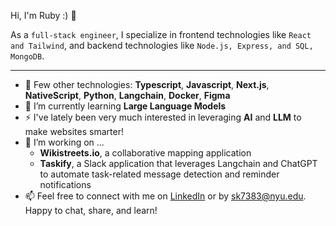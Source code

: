 <p> Hi, I'm Ruby :) 👋 </p> 
<p> As a <code>full-stack engineer</code>, I specialize in frontend technologies like <code>React and Tailwind</code>, and backend technologies like <code>Node.js, Express, and SQL, MongoDB</code>. </p>

_________________

- 💬 Few other technologies: **Typescript**, **Javascript**, **Next.js**, **NativeScript**, **Python**, **Langchain**, **Docker**, **Figma**
- 🌱 I’m currently learning **Large Language Models** 
- ⚡ I've lately been very much interested in leveraging **AI** and **LLM** to make websites smarter!
- 🔭 I’m working on ...
  - **Wikistreets.io**, a collaborative mapping application
  - **Taskify**, a Slack application that leverages Langchain and ChatGPT to automate task-related message detection and reminder notifications
- 📫 Feel free to connect with me on [LinkedIn](https://www.linkedin.com/in/ruby-kim/) or by sk7383@nyu.edu. Happy to chat, share, and learn!

<!--
**rubykiim/rubykiim** is a ✨ _special_ ✨ repository because its `README.md` (this file) appears on your GitHub profile.

Here are some ideas to get you started:

- 🔭 I’m currently working on ...
- 🌱 I’m currently learning ...
- 👯 I’m looking to collaborate on ...
- 🤔 I’m looking for help with ...
- 💬 Ask me about ...
- 📫 How to reach me: ...
- 😄 Pronouns: ...
- ⚡ Fun fact: ...
-->
